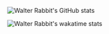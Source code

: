 ![Walter Rabbit's GitHub stats](https://github-readme-stats.vercel.app/api?username=Ar4eR-ValerA&count_private=true&show_icons=true&theme=radical)

![Walter Rabbit's wakatime stats](https://github-readme-stats.vercel.app/api/wakatime?username=ar4er_valera&theme=radical&langs_count=18&layout=compact)
